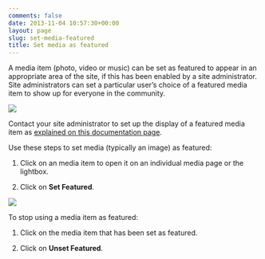```yaml
---
comments: false
date: 2013-11-04 10:57:30+00:00
layout: page
slug: set-media-featured
title: Set media as featured
---
```


A media item (photo, video or music) can be set as featured to appear in an appropriate area of the site, if this has been enabled by a site administrator. Site administrators can set a particular user’s choice of a featured media item to show up for everyone in the community.

![](https://rtcamp.com/wp-content/uploads/2013/11/image12.png)

Contact your site administrator to set up the display of a featured media item as [explained on this documentation page](https://rtcamp.com/rtmedia/docs/admin/featured-media/).

Use these steps to set media (typically an image) as featured:



	
  1. Click on an media item to open it on an individual media page or the lightbox.

	
  2. Click on **Set Featured**.


![](https://rtcamp.com/wp-content/uploads/2013/11/setfeatured.png)

To stop using a media item as featured:



	
  1. Click on the media item that has been set as featured.

	
  2. Click on **Unset Featured**.


